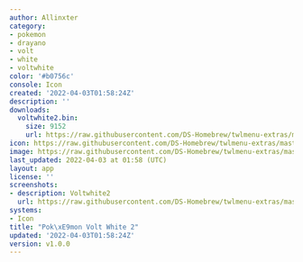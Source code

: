 ```yaml
---
author: Allinxter
category:
- pokemon
- drayano
- volt
- white
- voltwhite
color: '#b0756c'
console: Icon
created: '2022-04-03T01:58:24Z'
description: ''
downloads:
  voltwhite2.bin:
    size: 9152
    url: https://raw.githubusercontent.com/DS-Homebrew/twlmenu-extras/master/_nds/TWiLightMenu/icons/voltwhite2.bin
icon: https://raw.githubusercontent.com/DS-Homebrew/twlmenu-extras/master/_nds/TWiLightMenu/icons/gif/voltwhite2.gif
image: https://raw.githubusercontent.com/DS-Homebrew/twlmenu-extras/master/_nds/TWiLightMenu/icons/gif/voltwhite2.gif
last_updated: 2022-04-03 at 01:58 (UTC)
layout: app
license: ''
screenshots:
- description: Voltwhite2
  url: https://raw.githubusercontent.com/DS-Homebrew/twlmenu-extras/master/_nds/TWiLightMenu/icons/gif/voltwhite2.gif
systems:
- Icon
title: "Pok\xE9mon Volt White 2"
updated: '2022-04-03T01:58:24Z'
version: v1.0.0
---
```

